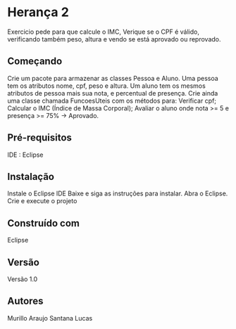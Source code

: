 # Herança 2
Exercicio pede para que calcule o IMC, Verique se o CPF é válido, verificando também peso, altura e vendo se está aprovado ou reprovado.

## Começando
Crie um pacote para armazenar as classes Pessoa e Aluno.
Uma pessoa tem os atributos nome, cpf, peso e altura.
Um aluno tem os mesmos atributos de pessoa mais sua nota, e percentual de presença. 
Crie ainda uma classe chamada FuncoesUteis com os métodos para:
Verificar cpf;
Calcular o IMC (Índice de Massa Corporal);
Avaliar o aluno onde nota >= 5 e presença >= 75% → Aprovado.

## Pré-requisitos
IDE : Eclipse

## Instalação
Instale o Eclipse IDE 
Baixe e siga as instruções para instalar. 
Abra o Eclipse. 
Crie e execute o projeto

## Construído com
Eclipse

## Versão
Versão 1.0

## Autores
Murillo Araujo Santana Lucas
